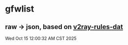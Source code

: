 # gfwlist
## raw -> json, based on [v2ray-rules-dat](https://github.com/Loyalsoldier/v2ray-rules-dat)
Wed Oct 15 12:00:32 AM CST 2025

